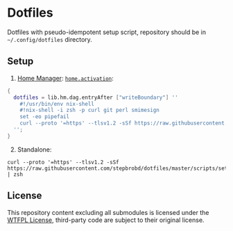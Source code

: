 # Dotfiles

Dotfiles with pseudo-idempotent setup script, repository should be in `~/.config/dotfiles` directory.

## Setup

1. [Home Manager](https://github.com/nix-community/home-manager): [`home.activation`](https://rycee.gitlab.io/home-manager/options.html#opt-home.activation):

```nix
{
  dotfiles = lib.hm.dag.entryAfter ["writeBoundary"] ''
    #!/usr/bin/env nix-shell
    #!nix-shell -i zsh -p curl git perl smimesign
    set -eo pipefail
    curl --proto '=https' --tlsv1.2 -sSf https://raw.githubusercontent.com/stepbrobd/dotfiles/master/scripts/setup.sh | zsh
  '';
}
```

2. Standalone:

```shell
curl --proto '=https' --tlsv1.2 -sSf https://raw.githubusercontent.com/stepbrobd/dotfiles/master/scripts/setup.sh | zsh
```

## License

This repository content excluding all submodules is licensed under the [WTFPL License](LICENSE.md), third-party code are subject to their original license.
